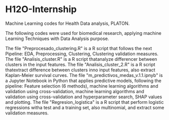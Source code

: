 # H12O-Internship
Machine Learning codes for Health Data analysis, PLATON.

The following codes were used for biomedical research, applying machine Learning Techniques with Data Analysis purpose.

The file "Preprocesado_clustering.R" is a R script that follows the next Pipeline: EDA, Preprocessing, Clustering, Clustering validation measures.
The file "Analisis_cluster.R" is a R script thatanalyze differencer between clusters in the input features.
The file "Analisis_cluster_2.R" is a R script thatextract difference between clusters inno input features, also extract Kaplan-Meier survival curves.
The file  "m_predictivos_medas_v.1.1.ipnyb" is a Jupyter Notebook in Python that applies predictive models, following the pipeline: Feature selection  (6 methods), machine learning algorithms and validation using cross-validation, machine learning algorithms and validation using cross-validation and hyperparameter search, SHAP values and plotting.
The file "Regresion_logistica" is a R script that perform logistic regressions witha test and a training set, also multinomial, and extract some validation measures.
